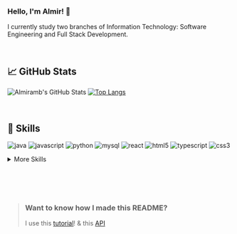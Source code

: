 ### Hello, I'm Almir! 👋
I currently study two branches of Information Technology: Software Engineering and Full Stack Development.


<br>


## &#x1f4c8; GitHub Stats


![Almiramb's GitHub Stats](https://github-readme-stats.vercel.app/api?username=Almir-git-unifc&show_icons=true&theme=cobalt&title_color=fff&include_all_commits&line_height=27)
[![Top Langs](https://github-readme-stats.vercel.app/api/top-langs/?username=Almir-git-unifc&langs_count=3&theme=cobalt&title_color=fff)](https://github.com/Almir-git-unifc/github-readme-stats)


<br>


## 💼 Skills

![java](https://img.shields.io/badge/Java-ED8B00?style=for-the-badge&logo=java&logoColor=white)
![javascript](https://img.shields.io/badge/JavaScript-323330?style=for-the-badge&logo=javascript&logoColor=F7DF1E)
![python](https://img.shields.io/badge/Python-3776AB?style=for-the-badge&logo=python&logoColor=white)
![mysql](https://img.shields.io/badge/MySQL-CC6699?style=for-the-badge&logo=mysql&logoColor=white)
![react](https://img.shields.io/badge/React-FA7343?style=for-the-badge&logo=react&logoColor=61DAFB)
![html5](https://img.shields.io/badge/HTML-239120?style=for-the-badge&logo=html5&logoColor=white)
![typescript](https://img.shields.io/badge/TypeScript-007ACC?style=for-the-badge&logo=typescript&logoColor=white)
![css3](https://img.shields.io/badge/CSS-239120?&style=for-the-badge&logo=css3&logoColor=white)



<details>
<summary>More Skills</summary>
<br>

![visualStudio](https://img.shields.io/badge/Visual_Studio_Code-0078D4?style=for-the-badge&logo=visual%20studio%20code&logoColor=white)
![eclipse](https://img.shields.io/badge/Eclipse-2C2255?style=for-the-badge&logo=eclipse&logoColor=white)
![netbeans](https://img.shields.io/badge/apache%20netbeans-1B6AC6?style=for-the-badge&logo=apache%20netbeans%20IDE&logoColor=white)
![bootstrap](https://img.shields.io/badge/Bootstrap-563D7C?style=for-the-badge&logo=bootstrap&logoColor=white)
![ionic](https://img.shields.io/badge/Ionic-3880FF?style=for-the-badge&logo=ionic&logoColor=white)
![mariadb](https://img.shields.io/badge/MariaDB-003545?style=for-the-badge&logo=mariadb&logoColor=white)




<br>

![](https://img.shields.io/badge/Tools-Jenkins-informational?style=flat&logo=jenkins&logoColor=white&color=4AB197)
![](https://img.shields.io/badge/Tools-SonarQube-informational?style=flat&logo=SonarQube&logoColor=white&color=4AB197)
![](https://img.shields.io/badge/Tools-Postman-informational?style=flat&logo=Postman&logoColor=white&color=4AB197)
![](https://img.shields.io/badge/Tools-GitHub-informational?style=flat&logo=GitHub&logoColor=white&color=4AB197)
![](https://img.shields.io/badge/Tools-Trello-informational?style=flat&logo=Trello&logoColor=87CEFA&color=4AB197)


</details>


<br>
<br>



<br>
<br>

> ### Want to know how I made this README?
>
> I use this [tutorial](https://braydoncoyer.dev/blog/creating-a-killer-github-profile-readme-part-1/)! & this [API](https://github.com/anuraghazra/github-readme-stats)


